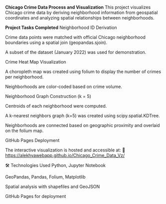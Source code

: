 **Chicago Crime Data Process and Visualization**
This project visualizes Chicago crime data by deriving neighborhood information from geospatial coordinates and analyzing spatial relationships between neighborhoods.

**Project Tasks Completed**
Neighborhood ID Derivation

Crime data points were matched with official Chicago neighborhood boundaries using a spatial join (geopandas.sjoin).

A subset of the dataset (January 2022) was used for demonstration.

Crime Heat Map Visualization

A choropleth map was created using folium to display the number of crimes per neighborhood.

Neighborhoods are color-coded based on crime volume.

Neighborhood Graph Construction (k = 5)

Centroids of each neighborhood were computed.

A k-nearest neighbors graph (k=5) was created using scipy.spatial.KDTree.

Neighborhoods are connected based on geographic proximity and overlaid on the folium map.

GitHub Pages Deployment

The interactive visualization is hosted and accessible at:
🔗 https://alekhyawebapp.github.io/Chicago_Crime_Data_Vz/

🛠️ Technologies Used
Python, Jupyter Notebook

GeoPandas, Pandas, Folium, Matplotlib

Spatial analysis with shapefiles and GeoJSON

GitHub Pages for deployment

